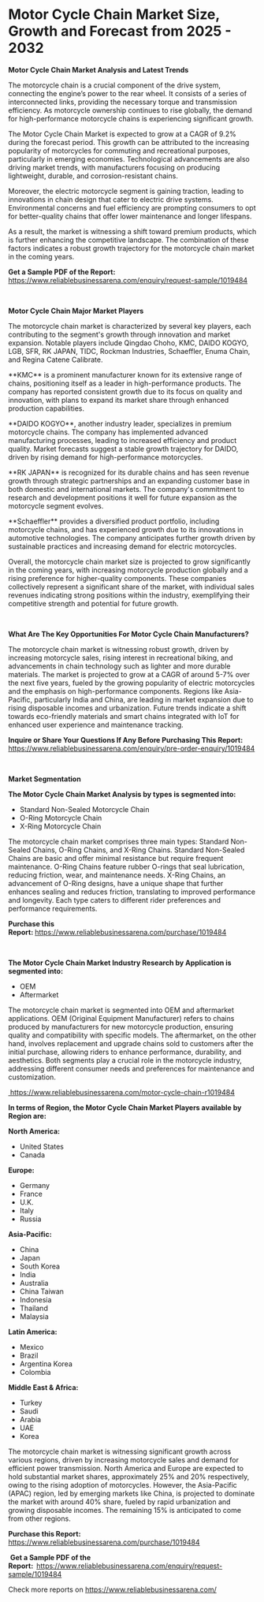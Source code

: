 <p><h1>Motor Cycle Chain Market Size, Growth and Forecast from 2025 - 2032</h1></p><p><strong>Motor Cycle Chain Market Analysis and Latest Trends</strong></p>
<p><p>The motorcycle chain is a crucial component of the drive system, connecting the engine’s power to the rear wheel. It consists of a series of interconnected links, providing the necessary torque and transmission efficiency. As motorcycle ownership continues to rise globally, the demand for high-performance motorcycle chains is experiencing significant growth. </p><p>The Motor Cycle Chain Market is expected to grow at a CAGR of 9.2% during the forecast period. This growth can be attributed to the increasing popularity of motorcycles for commuting and recreational purposes, particularly in emerging economies. Technological advancements are also driving market trends, with manufacturers focusing on producing lightweight, durable, and corrosion-resistant chains. </p><p>Moreover, the electric motorcycle segment is gaining traction, leading to innovations in chain design that cater to electric drive systems. Environmental concerns and fuel efficiency are prompting consumers to opt for better-quality chains that offer lower maintenance and longer lifespans. </p><p>As a result, the market is witnessing a shift toward premium products, which is further enhancing the competitive landscape. The combination of these factors indicates a robust growth trajectory for the motorcycle chain market in the coming years.</p></p>
<p><strong>Get a Sample PDF of the Report:&nbsp;</strong> <a href="https://www.reliablebusinessarena.com/enquiry/request-sample/1019484?utm_campaign=2175&utm_medium=2&utm_source=Github&utm_content=ia&utm_term=30032025&utm_id=motor-cycle-chain">https://www.reliablebusinessarena.com/enquiry/request-sample/1019484</a></p>
<p>&nbsp;</p>
<p><strong>Motor Cycle Chain Major Market Players</strong></p>
<p><p>The motorcycle chain market is characterized by several key players, each contributing to the segment's growth through innovation and market expansion. Notable players include Qingdao Choho, KMC, DAIDO KOGYO, LGB, SFR, RK JAPAN, TIDC, Rockman Industries, Schaeffler, Enuma Chain, and Regina Catene Calibrate.</p><p>**KMC** is a prominent manufacturer known for its extensive range of chains, positioning itself as a leader in high-performance products. The company has reported consistent growth due to its focus on quality and innovation, with plans to expand its market share through enhanced production capabilities.</p><p>**DAIDO KOGYO**, another industry leader, specializes in premium motorcycle chains. The company has implemented advanced manufacturing processes, leading to increased efficiency and product quality. Market forecasts suggest a stable growth trajectory for DAIDO, driven by rising demand for high-performance motorcycles.</p><p>**RK JAPAN** is recognized for its durable chains and has seen revenue growth through strategic partnerships and an expanding customer base in both domestic and international markets. The company's commitment to research and development positions it well for future expansion as the motorcycle segment evolves.</p><p>**Schaeffler** provides a diversified product portfolio, including motorcycle chains, and has experienced growth due to its innovations in automotive technologies. The company anticipates further growth driven by sustainable practices and increasing demand for electric motorcycles.</p><p>Overall, the motorcycle chain market size is projected to grow significantly in the coming years, with increasing motorcycle production globally and a rising preference for higher-quality components. These companies collectively represent a significant share of the market, with individual sales revenues indicating strong positions within the industry, exemplifying their competitive strength and potential for future growth.</p></p>
<p>&nbsp;</p>
<p><strong>What Are The Key Opportunities For Motor Cycle Chain Manufacturers?</strong></p>
<p><p>The motorcycle chain market is witnessing robust growth, driven by increasing motorcycle sales, rising interest in recreational biking, and advancements in chain technology such as lighter and more durable materials. The market is projected to grow at a CAGR of around 5-7% over the next five years, fueled by the growing popularity of electric motorcycles and the emphasis on high-performance components. Regions like Asia-Pacific, particularly India and China, are leading in market expansion due to rising disposable incomes and urbanization. Future trends indicate a shift towards eco-friendly materials and smart chains integrated with IoT for enhanced user experience and maintenance tracking.</p></p>
<p><strong>Inquire or Share Your Questions If Any Before Purchasing This Report:</strong> <a href="https://www.reliablebusinessarena.com/enquiry/pre-order-enquiry/1019484?utm_campaign=2175&utm_medium=2&utm_source=Github&utm_content=ia&utm_term=30032025&utm_id=motor-cycle-chain">https://www.reliablebusinessarena.com/enquiry/pre-order-enquiry/1019484</a></p>
<p>&nbsp;</p>
<p><strong>Market Segmentation</strong></p>
<p><strong>The Motor Cycle Chain Market Analysis by types is segmented into:</strong></p>
<p><ul><li>Standard Non-Sealed Motorcycle Chain</li><li>O-Ring Motorcycle Chain</li><li>X-Ring Motorcycle Chain</li></ul></p>
<p><p>The motorcycle chain market comprises three main types: Standard Non-Sealed Chains, O-Ring Chains, and X-Ring Chains. Standard Non-Sealed Chains are basic and offer minimal resistance but require frequent maintenance. O-Ring Chains feature rubber O-rings that seal lubrication, reducing friction, wear, and maintenance needs. X-Ring Chains, an advancement of O-Ring designs, have a unique shape that further enhances sealing and reduces friction, translating to improved performance and longevity. Each type caters to different rider preferences and performance requirements.</p></p>
<p><strong>Purchase this Report:&nbsp;</strong><a href="https://www.reliablebusinessarena.com/purchase/1019484?utm_campaign=2175&utm_medium=2&utm_source=Github&utm_content=ia&utm_term=30032025&utm_id=motor-cycle-chain">https://www.reliablebusinessarena.com/purchase/1019484</a></p>
<p>&nbsp;</p>
<p><strong>The Motor Cycle Chain Market Industry Research by Application is segmented into:</strong></p>
<p><ul><li>OEM</li><li>Aftermarket</li></ul></p>
<p><p>The motorcycle chain market is segmented into OEM and aftermarket applications. OEM (Original Equipment Manufacturer) refers to chains produced by manufacturers for new motorcycle production, ensuring quality and compatibility with specific models. The aftermarket, on the other hand, involves replacement and upgrade chains sold to customers after the initial purchase, allowing riders to enhance performance, durability, and aesthetics. Both segments play a crucial role in the motorcycle industry, addressing different consumer needs and preferences for maintenance and customization.</p></p>
<p><a href="https://www.reliablebusinessarena.com/motor-cycle-chain-r1019484?utm_campaign=2175&utm_medium=2&utm_source=Github&utm_content=ia&utm_term=30032025&utm_id=motor-cycle-chain">&nbsp;https://www.reliablebusinessarena.com/motor-cycle-chain-r1019484</a></p>
<p><strong>In terms of Region, the Motor Cycle Chain Market Players available by Region are:</strong></p>
<p>
    <p> <strong> North America: </strong>
        <ul>
            <li>United States</li>
            <li>Canada</li>
        </ul>
        </p> 
    <p> <strong> Europe: </strong>
        <ul>
            <li>Germany</li>
            <li>France</li>
            <li>U.K.</li>
            <li>Italy</li>
            <li>Russia</li>
        </ul>
        </p> 
    <p> <strong> Asia-Pacific: </strong>
        <ul>
            <li>China</li>
            <li>Japan</li>
            <li>South Korea</li>
            <li>India</li>
            <li>Australia</li>
            <li>China Taiwan</li>
            <li>Indonesia</li>
            <li>Thailand</li>
            <li>Malaysia</li>
        </ul>
        </p> 
    <p> <strong> Latin America: </strong>
        <ul>
            <li>Mexico</li>
            <li>Brazil</li>
            <li>Argentina Korea</li>
            <li>Colombia</li>
        </ul>
        </p> 
    <p> <strong> Middle East & Africa: </strong>
        <ul>
            <li>Turkey</li>
            <li>Saudi</li>
            <li>Arabia</li>
            <li>UAE</li>
            <li>Korea</li>
        </ul>
    </p>
    </p>
<p><p>The motorcycle chain market is witnessing significant growth across various regions, driven by increasing motorcycle sales and demand for efficient power transmission. North America and Europe are expected to hold substantial market shares, approximately 25% and 20% respectively, owing to the rising adoption of motorcycles. However, the Asia-Pacific (APAC) region, led by emerging markets like China, is projected to dominate the market with around 40% share, fueled by rapid urbanization and growing disposable incomes. The remaining 15% is anticipated to come from other regions.</p></p>
<p><strong>Purchase this Report: </strong><a href="https://www.reliablebusinessarena.com/purchase/1019484?utm_campaign=2175&utm_medium=2&utm_source=Github&utm_content=ia&utm_term=30032025&utm_id=motor-cycle-chain">https://www.reliablebusinessarena.com/purchase/1019484</a></p>
<p>&nbsp;<strong>Get a Sample PDF of the Report:&nbsp;&nbsp;</strong><a href="https://www.reliablebusinessarena.com/enquiry/request-sample/1019484?utm_campaign=2175&utm_medium=2&utm_source=Github&utm_content=ia&utm_term=30032025&utm_id=motor-cycle-chain">https://www.reliablebusinessarena.com/enquiry/request-sample/1019484</a></p>
<p><strong></strong></p>
<p>Check more reports on <a href="https://www.reliablebusinessarena.com/?utm_campaign=2175&utm_medium=2&utm_source=Github&utm_content=ia&utm_term=30032025&utm_id=motor-cycle-chain">https://www.reliablebusinessarena.com/</a></p>